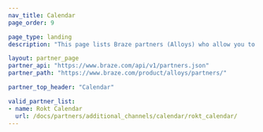 ```yaml
---
nav_title: Calendar
page_order: 9

page_type: landing
description: "This page lists Braze partners (Alloys) who allow you to pull data from calendars to use in your personalized messaging."

layout: partner_page
partner_api: "https://www.braze.com/api/v1/partners.json"
partner_path: "https://www.braze.com/product/alloys/partners/"

partner_top_header: "Calendar"

valid_partner_list:
- name: Rokt Calendar
  url: /docs/partners/additional_channels/calendar/rokt_calendar/
---
```

